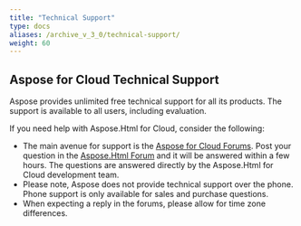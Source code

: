 ```yaml
---
title: "Technical Support"
type: docs
aliases: /archive_v_3_0/technical-support/
weight: 60
---
```


## **Aspose for Cloud Technical Support**
Aspose provides unlimited free technical support for all its products. The support is available to all users, including evaluation.

If you need help with Aspose.Html for Cloud, consider the following:

- The main avenue for support is the [Aspose for Cloud Forums](https://forum.aspose.cloud/). Post your question in the [Aspose.Html Forum](https://forum.aspose.cloud/c/html) and it will be answered within a few hours. The questions are answered directly by the Aspose.Html for Cloud development team.
- Please note, Aspose does not provide technical support over the phone. Phone support is only available for sales and purchase questions.
- When expecting a reply in the forums, please allow for time zone differences.

